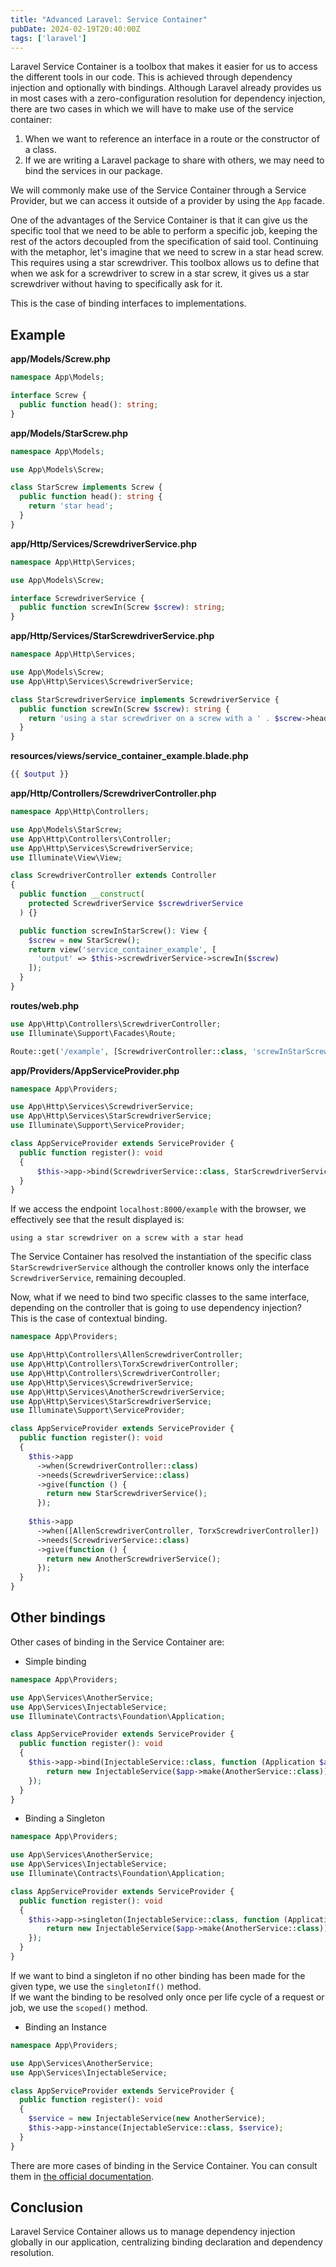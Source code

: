 ```yaml
---
title: "Advanced Laravel: Service Container"
pubDate: 2024-02-19T20:40:00Z
tags: ['laravel']
---
```

Laravel Service Container is a toolbox that makes it easier for us to access the different tools in our code. This is achieved through dependency injection and optionally with bindings.
Although Laravel already provides us in most cases with a zero-configuration resolution for dependency injection, there are two cases in which we will have to make use of the service container:
1. When we want to reference an interface in a route or the constructor of a class.
2. If we are writing a Laravel package to share with others, we may need to bind the services in our package.

We will commonly make use of the Service Container through a Service Provider, but we can access it outside of a provider by using the `App` facade.

One of the advantages of the Service Container is that it can give us the specific tool that we need to be able to perform a specific job, keeping the rest of the actors decoupled from the specification of said tool.
Continuing with the metaphor, let's imagine that we need to screw in a star head screw. This requires using a star screwdriver.
This toolbox allows us to define that when we ask for a screwdriver to screw in a star screw, it gives us a star screwdriver without having to specifically ask for it.

This is the case of binding interfaces to implementations.

## Example
**app/Models/Screw.php**
```php
namespace App\Models;

interface Screw {
  public function head(): string;
}
```
**app/Models/StarScrew.php**
```php
namespace App\Models;

use App\Models\Screw;

class StarScrew implements Screw {
  public function head(): string {
    return 'star head';
  }
}
```
**app/Http/Services/ScrewdriverService.php**
```php
namespace App\Http\Services;

use App\Models\Screw;

interface ScrewdriverService {
  public function screwIn(Screw $screw): string;
}
```
**app/Http/Services/StarScrewdriverService.php**
```php
namespace App\Http\Services;

use App\Models\Screw;
use App\Http\Services\ScrewdriverService;

class StarScrewdriverService implements ScrewdriverService {
  public function screwIn(Screw $screw): string {
    return 'using a star screwdriver on a screw with a ' . $screw->head();
  }
}
```
**resources/views/service_container_example.blade.php**
```php
{{ $output }}
```
**app/Http/Controllers/ScrewdriverController.php**
```php
namespace App\Http\Controllers;

use App\Models\StarScrew;
use App\Http\Controllers\Controller;
use App\Http\Services\ScrewdriverService;
use Illuminate\View\View;

class ScrewdriverController extends Controller
{
  public function __construct(
    protected ScrewdriverService $screwdriverService
  ) {}

  public function screwInStarScrew(): View {
    $screw = new StarScrew();
    return view('service_container_example', [
      'output' => $this->screwdriverService->screwIn($screw)
    ]);
  }
}
```
**routes/web.php**
```php
use App\Http\Controllers\ScrewdriverController;
use Illuminate\Support\Facades\Route;

Route::get('/example', [ScrewdriverController::class, 'screwInStarScrew']);
```
**app/Providers/AppServiceProvider.php**
```php
namespace App\Providers;

use App\Http\Services\ScrewdriverService;
use App\Http\Services\StarScrewdriverService;
use Illuminate\Support\ServiceProvider;

class AppServiceProvider extends ServiceProvider {
  public function register(): void
  {
      $this->app->bind(ScrewdriverService::class, StarScrewdriverService::class);
  }
}
```
If we access the endpoint `localhost:8000/example` with the browser, we effectively see that the result displayed is:
```
using a star screwdriver on a screw with a star head
```
The Service Container has resolved the instantiation of the specific class `StarScrewdriverService` although the controller knows only the interface `ScrewdriverService`, remaining decoupled.

Now, what if we need to bind two specific classes to the same interface, depending on the controller that is going to use dependency injection?  
This is the case of contextual binding.
```php
namespace App\Providers;

use App\Http\Controllers\AllenScrewdriverController;
use App\Http\Controllers\TorxScrewdriverController;
use App\Http\Controllers\ScrewdriverController;
use App\Http\Services\ScrewdriverService;
use App\Http\Services\AnotherScrewdriverService;
use App\Http\Services\StarScrewdriverService;
use Illuminate\Support\ServiceProvider;

class AppServiceProvider extends ServiceProvider {
  public function register(): void
  {
    $this->app
      ->when(ScrewdriverController::class)
      ->needs(ScrewdriverService::class)
      ->give(function () {
        return new StarScrewdriverService();
      });
    
    $this->app
      ->when([AllenScrewdriverController, TorxScrewdriverController])
      ->needs(ScrewdriverService::class)
      ->give(function () {
        return new AnotherScrewdriverService();
      });
  }
}
```

## Other bindings
Other cases of binding in the Service Container are:
* Simple binding
```php
namespace App\Providers;

use App\Services\AnotherService;
use App\Services\InjectableService;
use Illuminate\Contracts\Foundation\Application;

class AppServiceProvider extends ServiceProvider {
  public function register(): void
  {
    $this->app->bind(InjectableService::class, function (Application $app) {
        return new InjectableService($app->make(AnotherService::class));
    });
  }
}
```

* Binding a Singleton
```php
namespace App\Providers;

use App\Services\AnotherService;
use App\Services\InjectableService;
use Illuminate\Contracts\Foundation\Application;

class AppServiceProvider extends ServiceProvider {
  public function register(): void
  {
    $this->app->singleton(InjectableService::class, function (Application $app) {
        return new InjectableService($app->make(AnotherService::class));
    });
  }
}
```
If we want to bind a singleton if no other binding has been made for the given type, we use the `singletonIf()` method.  
If we want the binding to be resolved only once per life cycle of a request or job, we use the `scoped()` method.

* Binding an Instance
```php
namespace App\Providers;

use App\Services\AnotherService;
use App\Services\InjectableService;

class AppServiceProvider extends ServiceProvider {
  public function register(): void
  {
    $service = new InjectableService(new AnotherService); 
    $this->app->instance(InjectableService::class, $service);
  }
}
```
There are more cases of binding in the Service Container. You can consult them in <a href="https://laravel.com/docs/11.x/container#binding" target="_blank">the official documentation</a>.

## Conclusion
Laravel Service Container allows us to manage dependency injection globally in our application, centralizing binding declaration and dependency resolution.